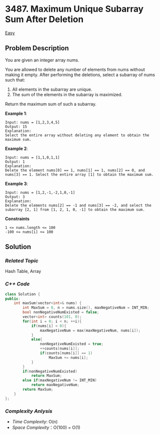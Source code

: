 # 3487. Maximum Unique Subarray Sum After Deletion
[Easy](https://leetcode.com/problems/maximum-unique-subarray-sum-after-deletion/description/)

## Problem Description

You are given an integer array nums.

You are allowed to delete any number of elements from nums without making it empty. After performing the deletions, select a subarray of nums such that:

  1. All elements in the subarray are unique.
  2. The sum of the elements in the subarray is maximized.

Return the maximum sum of such a subarray.


**Example 1**:
```
Input: nums = [1,2,3,4,5]
Output: 15
Explanation:
Select the entire array without deleting any element to obtain the maximum sum.
```
**Example 2**:
```
Input: nums = [1,1,0,1,1]
Output: 1
Explanation:
Delete the element nums[0] == 1, nums[1] == 1, nums[2] == 0, and nums[3] == 1. Select the entire array [1] to obtain the maximum sum.
```
**Example 3**:
```
Input: nums = [1,2,-1,-2,1,0,-1]
Output: 3
Explanation:
Delete the elements nums[2] == -1 and nums[3] == -2, and select the subarray [2, 1] from [1, 2, 1, 0, -1] to obtain the maximum sum.
```

**Constraints**
```
1 <= nums.length <= 100
-100 <= nums[i] <= 100
```

## Solution

### _Related Topic_
   Hash Table, Array

### _C++ Code_
```cpp
class Solution {
public:
    int maxSum(vector<int>& nums) {
        int MaxSum = 0, n = nums.size(), maxNegativeNum = INT_MIN;
        bool nonNegativeNumExisted = false;
        vector<int> counts(101, 0);
        for(int i = 0; i < n; ++i){
            if(nums[i] < 0){
                maxNegativeNum = max(maxNegativeNum, nums[i]);
            }
            else{
                nonNegativeNumExisted = true;
                ++counts[nums[i]];
                if(counts[nums[i]] == 1)
                    MaxSum += nums[i];
            }
        }
        if(nonNegativeNumExisted)
            return MaxSum;
        else if(maxNegativeNum != INT_MIN)
            return maxNegativeNum;
        return MaxSum;
    }
};
```

### _Complexity Anlysis_
- _Time Complexity_: O(n)
- _Space Complexity_：O(100) = O(1)

